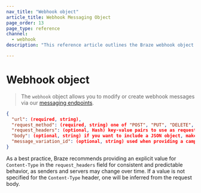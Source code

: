 ```yaml
---
nav_title: "Webhook object"
article_title: Webhook Messaging Object
page_order: 13
page_type: reference
channel: 
  - webhook
description: "This reference article outlines the Braze webhook object."

---
```


# Webhook object

> The `webhook` object allows you to modify or create webhook messages via our [messaging endpoints]({{site.baseurl}}/api/endpoints/messaging).

```json
{
  "url": (required, string),
  "request_method": (required, string) one of "POST", "PUT", "DELETE", or "GET",
  "request_headers": (optional, Hash) key-value pairs to use as request headers,
  "body": (optional, string) if you want to include a JSON object, make sure to escape quotes and backslashes,
  "message_variation_id": (optional, string) used when providing a campaign_id to specify which message variation this message should be tracked under
}
```

As a best practice, Braze recommends providing an explicit value for `Content-Type` in the `request_headers` field for consistent and predictable behavior, as senders and servers may change over time. If a value is not specified for the `Content-Type` header, one will be inferred from the request body.
